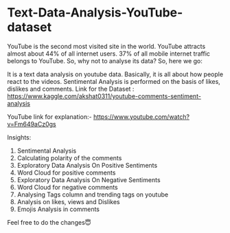 # Text-Data-Analysis-YouTube-dataset

YouTube is the second most visited site in the world. YouTube attracts almost about 44% of all internet users. 37% of all mobile internet traffic belongs to YouTube. 
So, why not to analyse its data?
So, here we go:

It is a text data analysis on youtube data. Basically, it is all about how people react to the videos. Sentimental Analysis is performed on the basis of likes, dislikes and comments.
Link for the Dataset : https://www.kaggle.com/akshat0311/youtube-comments-sentiment-analysis

YouTube link for explanation:- https://www.youtube.com/watch?v=Fm649aCz0gs

Insights:
1. Sentimental Analysis
2. Calculating polarity of the comments
3. Exploratory Data Analysis On Positive Sentiments
4. Word Cloud for positive comments
5. Exploratory Data Analysis On Negative Sentiments
6. Word Cloud for negative comments
7. Analysing Tags column and trending tags on youtube
8. Analysis on likes, views and Dislikes
9. Emojis Analysis in comments

Feel free to do the changes😇
